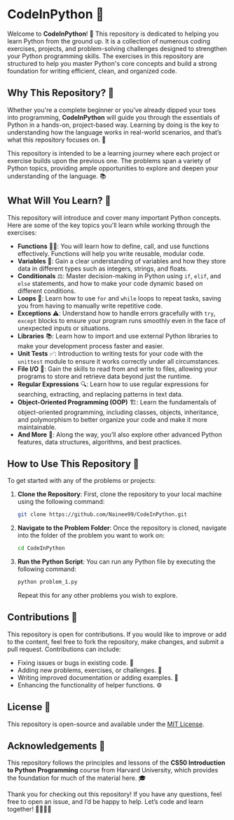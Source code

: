 # CodeInPython 🐍

Welcome to **CodeInPython**! 🎉 This repository is dedicated to helping you learn Python from the ground up. It is a collection of numerous coding exercises, projects, and problem-solving challenges designed to strengthen your Python programming skills. The exercises in this repository are structured to help you master Python's core concepts and build a strong foundation for writing efficient, clean, and organized code.

## Why This Repository? 🤔

Whether you're a complete beginner or you’ve already dipped your toes into programming, **CodeInPython** will guide you through the essentials of Python in a hands-on, project-based way. Learning by doing is the key to understanding how the language works in real-world scenarios, and that’s what this repository focuses on. 🚀

This repository is intended to be a learning journey where each project or exercise builds upon the previous one. The problems span a variety of Python topics, providing ample opportunities to explore and deepen your understanding of the language. 📚

## What Will You Learn? 🧠

This repository will introduce and cover many important Python concepts. Here are some of the key topics you'll learn while working through the exercises:

- **Functions** 🧑‍💻: You will learn how to define, call, and use functions effectively. Functions will help you write reusable, modular code.
- **Variables** 🔑: Gain a clear understanding of variables and how they store data in different types such as integers, strings, and floats.
- **Conditionals** ⚖️: Master decision-making in Python using `if`, `elif`, and `else` statements, and how to make your code dynamic based on different conditions.
- **Loops** 🔄: Learn how to use `for` and `while` loops to repeat tasks, saving you from having to manually write repetitive code.
- **Exceptions** ⚠️: Understand how to handle errors gracefully with `try`, `except` blocks to ensure your program runs smoothly even in the face of unexpected inputs or situations.
- **Libraries** 📚: Learn how to import and use external Python libraries to make your development process faster and easier.
- **Unit Tests** ✅: Introduction to writing tests for your code with the `unittest` module to ensure it works correctly under all circumstances.
- **File I/O** 💾: Gain the skills to read from and write to files, allowing your programs to store and retrieve data beyond just the runtime.
- **Regular Expressions** 🔍: Learn how to use regular expressions for searching, extracting, and replacing patterns in text data.
- **Object-Oriented Programming (OOP)** 🏗️: Learn the fundamentals of object-oriented programming, including classes, objects, inheritance, and polymorphism to better organize your code and make it more maintainable.
- **And More** 🌟: Along the way, you’ll also explore other advanced Python features, data structures, algorithms, and best practices.

## How to Use This Repository 🚀

To get started with any of the problems or projects:

1. **Clone the Repository**:
   First, clone the repository to your local machine using the following command:
   ```bash
   git clone https://github.com/Nainee99/CodeInPython.git
   ```

2. **Navigate to the Problem Folder**:
   Once the repository is cloned, navigate into the folder of the problem you want to work on:
   ```bash
   cd CodeInPython
   ```

3. **Run the Python Script**:
   You can run any Python file by executing the following command:
   ```bash
   python problem_1.py
   ```

   Repeat this for any other problems you wish to explore.

## Contributions 🤝

This repository is open for contributions. If you would like to improve or add to the content, feel free to fork the repository, make changes, and submit a pull request. Contributions can include:

- Fixing issues or bugs in existing code. 🐛
- Adding new problems, exercises, or challenges. 🧩
- Writing improved documentation or adding examples. 📖
- Enhancing the functionality of helper functions. ⚙️

## License 📜

This repository is open-source and available under the [MIT License](LICENSE).

## Acknowledgements 🙏

This repository follows the principles and lessons of the **CS50 Introduction to Python Programming** course from Harvard University, which provides the foundation for much of the material here. 🎓

Thank you for checking out this repository! If you have any questions, feel free to open an issue, and I’d be happy to help. Let’s code and learn together! 👩‍💻👨‍💻
